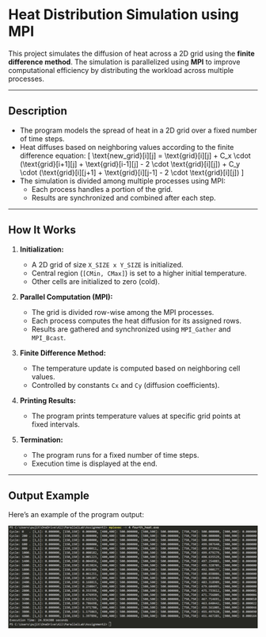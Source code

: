 # Heat Distribution Simulation using MPI

This project simulates the diffusion of heat across a 2D grid using the **finite difference method**. The simulation is parallelized using **MPI** to improve computational efficiency by distributing the workload across multiple processes.

---

## **Description**
- The program models the spread of heat in a 2D grid over a fixed number of time steps.
- Heat diffuses based on neighboring values according to the finite difference equation:
\[
\text{new\_grid}[i][j] = \text{grid}[i][j] + C_x \cdot (\text{grid}[i+1][j] + \text{grid}[i-1][j] - 2 \cdot \text{grid}[i][j]) + C_y \cdot (\text{grid}[i][j+1] + \text{grid}[i][j-1] - 2 \cdot \text{grid}[i][j])
\]
- The simulation is divided among multiple processes using MPI:
  - Each process handles a portion of the grid.
  - Results are synchronized and combined after each step.

---

## **How It Works**
1. **Initialization:**
   - A 2D grid of size `X_SIZE x Y_SIZE` is initialized.
   - Central region (`[CMin, CMax]`) is set to a higher initial temperature.
   - Other cells are initialized to zero (cold).

2. **Parallel Computation (MPI):**
   - The grid is divided row-wise among the MPI processes.
   - Each process computes the heat diffusion for its assigned rows.
   - Results are gathered and synchronized using `MPI_Gather` and `MPI_Bcast`.

3. **Finite Difference Method:**
   - The temperature update is computed based on neighboring cell values.
   - Controlled by constants `Cx` and `Cy` (diffusion coefficients).

4. **Printing Results:**
   - The program prints temperature values at specific grid points at fixed intervals.

5. **Termination:**
   - The program runs for a fixed number of time steps.
   - Execution time is displayed at the end.

---
## Output Example  
Here’s an example of the program output:  

![Output](image.png)  


